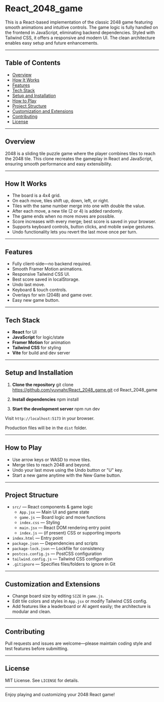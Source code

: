 # React_2048_game

This is a React-based implementation of the classic 2048 game featuring smooth animations and intuitive controls. The game logic is fully handled on the frontend in JavaScript, eliminating backend dependencies. Styled with Tailwind CSS, it offers a responsive and modern UI. The clean architecture enables easy setup and future enhancements.

---

## Table of Contents

- [Overview](#overview)
- [How It Works](#how-it-works)
- [Features](#features)
- [Tech Stack](#tech-stack)
- [Setup and Installation](#setup-and-installation)
- [How to Play](#how-to-play)
- [Project Structure](#project-structure)
- [Customization and Extensions](#customization-and-extensions)
- [Contributing](#contributing)
- [License](#license)

---

## Overview

2048 is a sliding tile puzzle game where the player combines tiles to reach the 2048 tile. This clone recreates the gameplay in React and JavaScript, ensuring smooth performance and easy extensibility.

---

## How It Works

- The board is a 4x4 grid.
- On each move, tiles shift up, down, left, or right.
- Tiles with the same number merge into one with double the value.
- After each move, a new tile (2 or 4) is added randomly.
- The game ends when no more moves are possible.
- Score increases with every merge; best score is saved in your browser.
- Supports keyboard controls, button clicks, and mobile swipe gestures.
- Undo functionality lets you revert the last move once per turn.

---

## Features

- Fully client-side—no backend required.
- Smooth Framer Motion animations.
- Responsive Tailwind CSS UI.
- Best score saved in localStorage.
- Undo last move.
- Keyboard & touch controls.
- Overlays for win (2048) and game over.
- Easy new game button.

---

## Tech Stack

- **React** for UI
- **JavaScript** for logic/state
- **Framer Motion** for animation
- **Tailwind CSS** for styling
- **Vite** for build and dev server

---

## Setup and Installation

1. **Clone the repository**
git clone https://github.com/yuvnahr/React_2048_game.git
      cd React_2048_game

2. **Install dependencies**
      npm install

3. **Start the development server**
      npm run dev

Visit `http://localhost:5173` in your browser.

Production files will be in the `dist` folder.

---

## How to Play
- Use arrow keys or WASD to move tiles.
- Merge tiles to reach 2048 and beyond.
- Undo your last move using the Undo button or "U" key.
- Start a new game anytime with the New Game button.

---

## Project Structure
- `src/` — React components & game logic    
  - `App.jsx` — Main UI and game state  
  - `game.js` — Board logic and move functions  
  - `index.css` — Styling  
  - `main.jsx` — React DOM rendering entry point  
  - `index.js` — (if present) CSS or supporting imports  
- `index.html` — Entry point  
- `package.json` — Dependencies and scripts  
- `package-lock.json` — Lockfile for consistency  
- `postcss.config.js` — PostCSS configuration  
- `tailwind.config.js` — Tailwind CSS configuration  
- `.gitignore` — Specifies files/folders to ignore in Git

---

## Customization and Extensions
- Change board size by editing `SIZE` in `game.js`.
- Edit tile colors and styles in `App.jsx` or modify Tailwind CSS config.
- Add features like a leaderboard or AI agent easily; the architecture is modular and clean.

---

## Contributing
Pull requests and issues are welcome—please maintain coding style and test features before submitting.

---

## License
MIT License. See `LICENSE` for details.

---

Enjoy playing and customizing your 2048 React game!
